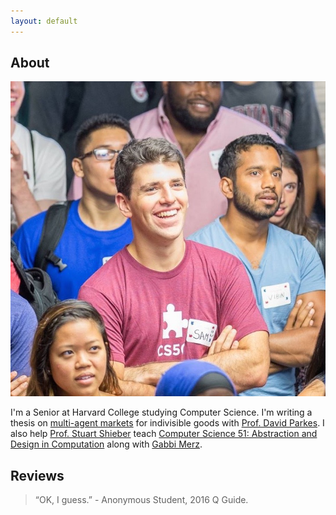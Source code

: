 ```yaml
---
layout: default
---
```


## About

<img class="profile-picture" src="headshot_new.jpg">

I'm a Senior at Harvard College studying Computer Science. I'm writing a thesis
on [multi-agent markets](https://en.wikipedia.org/wiki/Two-sided_market) for indivisible goods with
[Prof. David Parkes](http://eecs.harvard.edu/parkes). I also help
[Prof. Stuart Shieber](http://eecs.harvard.edu/shieber/) teach [Computer Science 51: Abstraction and 
Design in Computation](http://cs51.io) along with [Gabbi Merz](http://gcmerz.github.io). 

## Reviews

> “OK, I guess.” - Anonymous Student, 2016 Q Guide.